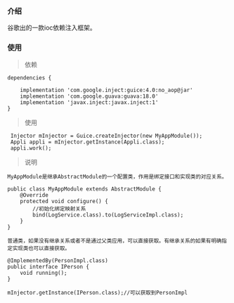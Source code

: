 ### 介绍 ###

谷歌出的一款ioc依赖注入框架。

### 使用 ###

> 依赖

	dependencies {
	
	    implementation 'com.google.inject:guice:4.0:no_aop@jar'
	    implementation 'com.google.guava:guava:18.0'
	    implementation 'javax.inject:javax.inject:1'
	}

> 使用

	 Injector mInjector = Guice.createInjector(new MyAppModule());
	 Appli appli = mInjector.getInstance(Appli.class);
	 appli.work();

> 说明

	MyAppModule是继承AbstractModule的一个配置类，作用是绑定接口和实现类的对应关系。

	public class MyAppModule extends AbstractModule {
	    @Override
	    protected void configure() {
	        //初始化绑定映射关系
	        bind(LogService.class).to(LogServiceImpl.class);
	    }
	}

	普通类，如果没有继承关系或者不是通过父类应用，可以直接获取。有继承关系的如果有明确指定实现类也可以直接获取。

	@ImplementedBy(PersonImpl.class)
	public interface IPerson {
	    void running();
	}

	mInjector.getInstance(IPerson.class);//可以获取到PersonImpl